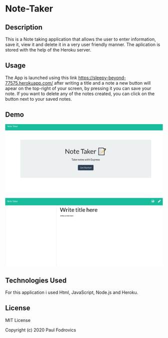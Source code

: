 # Note-Taker

## Description
This is a Note taking application 
that allows the user to enter information, save it, view it and delete it in a very user friendly manner.
The aplication is stored with the help of the Heroku server.


## Usage 
 The App is launched using this link  https://sleepy-beyond-77575.herokuapp.com/ after writing a title and a note a new button will apear
 on the top-right of your screen,
by pressing it you can save your note.
If you want to delete any of the notes created, you can click on the button next to your saved notes.

## Demo
![img](/img/first.png)

![img](/img/second.png)

## Technologies Used
For this application i used Html, JavaScript, Node.js and Heroku.

## License
MIT License

Copyright (c) 2020 Paul Fodrovics
